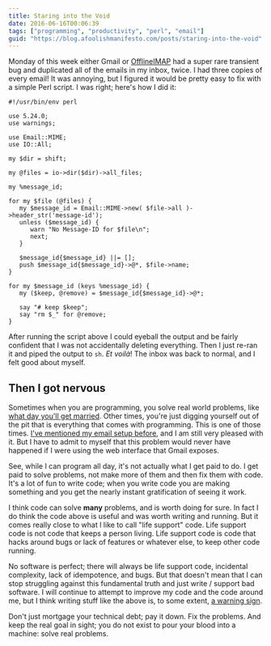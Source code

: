 ```yaml
---
title: Staring into the Void
date: 2016-06-16T00:06:39
tags: ["programming", "productivity", "perl", "email"]
guid: "https://blog.afoolishmanifesto.com/posts/staring-into-the-void"
---
```

Monday of this week either Gmail or [OfflineIMAP](http://www.offlineimap.org/)
had a super rare transient bug and duplicated all of the emails in my inbox,
twice.  I had three copies of every email!  It was annoying, but I figured it
would be pretty easy to fix with a simple Perl script.  I was right; here's how
I did it:

```
#!/usr/bin/env perl

use 5.24.0;
use warnings;

use Email::MIME;
use IO::All;

my $dir = shift;

my @files = io->dir($dir)->all_files;

my %message_id;

for my $file (@files) {
   my $message_id = Email::MIME->new( $file->all )->header_str('message-id');
   unless ($message_id) {
      warn "No Message-ID for $file\n";
      next;
   }

   $message_id{$message_id} ||= [];
   push $message_id{$message_id}->@*, $file->name;
}

for my $message_id (keys %message_id) {
   my ($keep, @remove) = $message_id{$message_id}->@*;

   say "# keep $keep";
   say "rm $_" for @remove;
}
```

After running the script above I could eyeball the output and be fairly
confident that I was not accidentally deleting everything.  Then I just re-ran
it and piped the output to `sh`.  *Et voilà*!  The inbox was back to normal, and
I felt good about myself.

## Then I got nervous

Sometimes when you are programming, you solve real world problems, like [what
day you'll get married](/posts/screen-scrape-for-love-with-web-scraper/).  Other
times, you're just digging yourself out of the pit that is everything that comes
with programming.  This is one of those times.  [I've mentioned my email setup
before](/posts/fast-cli-tools-and-gmail/), and I am still very pleased with it.
But I have to admit to myself that this problem would never have happened if I
were using the web interface that Gmail exposes.

See, while I can program all day, it's not actually what I get paid to do.  I
get paid to solve problems, not make more of them and then fix them with code.
It's a lot of fun to write code; when you write code you are making something
and you get the nearly instant gratification of seeing it work.

I think code can solve **many** problems, and is worth doing for sure.  In fact
I do think the code above is useful and was worth writing and running.  But it
comes really close to what I like to call "life support" code.  Life support
code is not code that keeps a person living.  Life support code is code that
hacks around bugs or lack of features or whatever else, to keep other code
running.

No software is perfect; there will always be life support code, incidental
complexity, lack of idempotence, and bugs.  But that doesn't mean that I can
stop struggling against this fundamental truth and just write / support bad
software.  I will continue to attempt to improve my code and the code around me,
but I think writing stuff like the above is, to some extent, [a warning
sign](https://www.youtube.com/watch?v=0rpYo4GFt2k).

Don't just mortgage your technical debt; pay it down.  Fix the problems.  And
keep the real goal in sight; you do not exist to pour your blood into a machine:
solve real problems.
